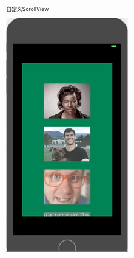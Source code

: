 自定义ScrollView

![自定义ScrollView](https://github.com/winfredzen/iOS-UI/blob/master/UIScrollView/CustomScrollView/ScreenShot/screenshot.gif)

